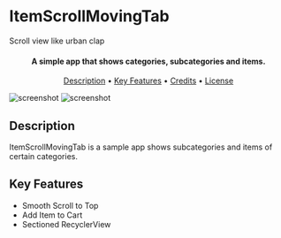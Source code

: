 # ItemScrollMovingTab

Scroll view like urban clap

<h4 align="center">A simple app that shows categories, subcategories and items.</h4>

<p align="center">
  <a href="#description">Description</a> •
  <a href="#key-features">Key Features</a> •
  <a href="#credits">Credits</a> •
  <a href="#license">License</a>
</p>

![screenshot](https://img.imageupload.net/2020/11/20/scroll_1.jpg)  ![screenshot](https://pasteboard.co/JBeCcKK.jpg)

## Description
ItemScrollMovingTab is a sample app shows subcategories and items of certain categories. 



## Key Features

* Smooth Scroll to Top
* Add Item to Cart
* Sectioned RecyclerView




